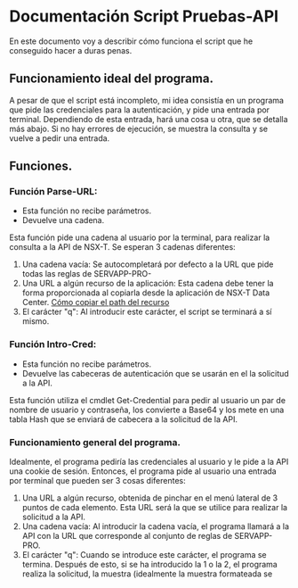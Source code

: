 # Documentación Script Pruebas-API
En este documento voy a describir cómo funciona el script que he conseguido hacer a duras penas.
## Funcionamiento ideal del programa.
A pesar de que el script está incompleto, mi idea consistía en un programa que pide las credenciales para la autenticación, y pide una entrada por terminal. Dependiendo de esta entrada, hará una cosa u otra, que se detalla más abajo. Si no hay errores de ejecución, se muestra la consulta y se vuelve a pedir una entrada.
## Funciones.
### Función Parse-URL:
- Esta función no recibe parámetros. 
- Devuelve una cadena. 

Esta función pide una cadena al usuario por la terminal, para realizar la consulta a la API de NSX-T. Se esperan 3 cadenas diferentes:
1. Una cadena vacía: Se autocompletará por defecto a la URL que pide todas las reglas de SERVAPP-PRO-
2. Una URL a algún recurso de la aplicación: Esta cadena debe tener la forma proporcionada al copiarla desde la aplicación de NSX-T Data Center. [Cómo copiar el path del recurso](https://drive.google.com/file/d/1o-cikh9H32egGpM3egRWnU4qHBkQoyuA/view?usp=sharing)
3. El carácter "q": Al introducir este carácter, el script se terminará a sí mismo.

### Función Intro-Cred:
- Esta función no recibe parámetros.
- Devuelve las cabeceras de autenticación que se usarán en el la solicitud a la API.

Esta función utiliza el cmdlet Get-Credential para pedir al usuario un par de nombre de usuario y contraseña, los convierte a Base64 y los mete en una tabla Hash que se enviará de cabecera a la solicitud de la API.

### Funcionamiento general del programa.
Idealmente, el programa pediría las credenciales al usuario y le pide a la API una cookie de sesión. Entonces, el programa pide al usuario una entrada por terminal que pueden ser 3 cosas diferentes:
1. Una URL a algún recurso, obtenida de pinchar en el menú lateral de 3 puntos de cada elemento. Esta URL será la que se utilice para realizar la solicitud a la API. 
2. Una cadena vacía: Al introducir la cadena vacía, el programa llamará a la API con la URL que corresponde al conjunto de reglas de SERVAPP-PRO. 
3. El carácter "q": Cuando se introduce este carácter, el programa se termina. 
Después de esto, si se ha introducido la 1 o la 2, el programa realiza la solicitud, la muestra (idealmente la muestra formateada se
<!--stackedit_data:
eyJoaXN0b3J5IjpbMTA1ODU1MjI1MiwxOTIzNDU1MDA5LDE4NT
gwNDU3NzgsMTAwNzU1ODEwNiwtMTUwMzcwNTgwLDgwNzkxMzY3
NCwtMzMyNDU1MzYzXX0=
-->